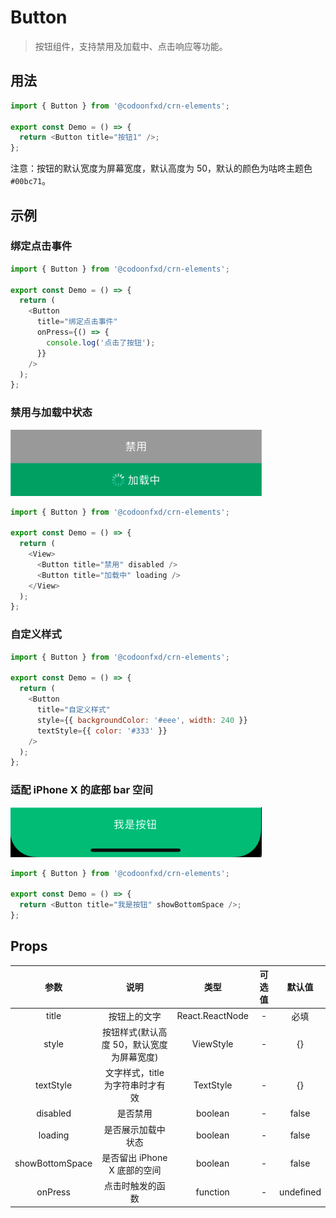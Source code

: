 # Button

> 按钮组件，支持禁用及加载中、点击响应等功能。

## 用法

```javascript
import { Button } from '@codoonfxd/crn-elements';

export const Demo = () => {
  return <Button title="按钮1" />;
};
```

注意：按钮的默认宽度为屏幕宽度，默认高度为 50，默认的颜色为咕咚主题色`#00bc71`。

## 示例

### 绑定点击事件

```javascript
import { Button } from '@codoonfxd/crn-elements';

export const Demo = () => {
  return (
    <Button
      title="绑定点击事件"
      onPress={() => {
        console.log('点击了按钮');
      }}
    />
  );
};
```

### 禁用与加载中状态

![disabled&loading](../_images/components/Button/disabled&loading.png)

```javascript
import { Button } from '@codoonfxd/crn-elements';

export const Demo = () => {
  return (
    <View>
      <Button title="禁用" disabled />
      <Button title="加载中" loading />
    </View>
  );
};
```

### 自定义样式

```javascript
import { Button } from '@codoonfxd/crn-elements';

export const Demo = () => {
  return (
    <Button
      title="自定义样式"
      style={{ backgroundColor: '#eee', width: 240 }}
      textStyle={{ color: '#333' }}
    />
  );
};
```

### 适配 iPhone X 的底部 bar 空间

![fix-iphonex](../_images/components/Button/fix-iphonex.png)

```javascript
import { Button } from '@codoonfxd/crn-elements';

export const Demo = () => {
  return <Button title="我是按钮" showBottomSpace />;
};
```

## Props

|      参数       |                   说明                    |      类型       | 可选值 |  默认值   |
| :-------------: | :---------------------------------------: | :-------------: | :----: | :-------: |
|      title      |               按钮上的文字                | React.ReactNode |   -    |   必填    |
|      style      | 按钮样式(默认高度 50，默认宽度为屏幕宽度) |    ViewStyle    |   -    |    {}     |
|    textStyle    |     文字样式，title 为字符串时才有效      |    TextStyle    |   -    |    {}     |
|    disabled     |                 是否禁用                  |     boolean     |   -    |   false   |
|     loading     |            是否展示加载中状态             |     boolean     |   -    |   false   |
| showBottomSpace |       是否留出 iPhone X 底部的空间        |     boolean     |   -    |   false   |
|     onPress     |             点击时触发的函数              |    function     |   -    | undefined |
